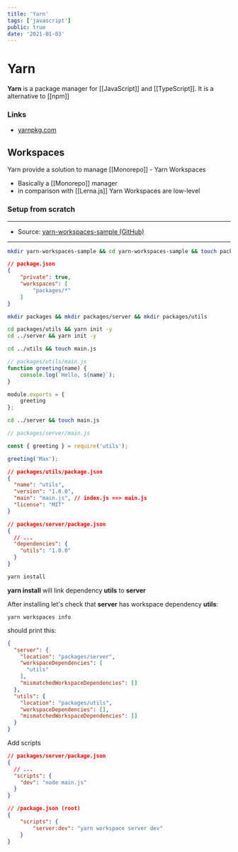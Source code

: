 ```yaml
---
title: 'Yarn'
tags: ['javascript']
public: true
date: '2021-01-03'
---
```


# Yarn

**Yarn** is a package manager for [[JavaScript]] and [[TypeScript]]. It is a alternative to [[npm]]

### Links

- [yarnpkg.com](https://yarnpkg.com/)

## Workspaces

Yarn provide a solution to manage [[Monorepo]] - Yarn Workspaces

- Basically a [[Monorepo]] manager
- in comparison with [[Lerna.js]] Yarn Workspaces are low-level

### Setup from scratch

-----

- Source: [yarn-workspaces-sample (GitHub)](https://github.com/kowalevski/yarn-workspaces-sample)

-----

```bash
mkdir yarn-workspaces-sample && cd yarn-workspaces-sample && touch package.json
```

```json
// package.json
{
    "private": true,
    "workspaces": [
        "packages/*"
    ]
}
```

```bash
mkdir packages && mkdir packages/server && mkdir packages/utils
```

```bash
cd packages/utils && yarn init -y
cd ../server && yarn init -y
```

```bash
cd ../utils && touch main.js
```

```js
// packages/utils/main.js
function greeting(name) {
    console.log(`Hello, ${name}`);
}

module.exports = {
    greeting
};
```

```bash
cd ../server && touch main.js
```

```js
// packages/server/main.js

const { greeting } = require('utils');

greeting('Max');

```

```json
// packages/utils/package.json
{
  "name": "utils",
  "version": "1.0.0",
  "main": "main.js", // index.js ==> main.js
  "license": "MIT"
}
```

```json
// packages/server/package.json
{
  // ...
  "dependencies": {
    "utils": "1.0.0"
  }
}
```

```bash
yarn install
```

**yarn install** will link dependency **utils** to **server**

After installing let's check that **server** has workspace dependency **utils**:

```
yarn workspaces info
```

should print this:

```json
{
  "server": {
    "location": "packages/server",
    "workspaceDependencies": [
      "utils"
    ],
    "mismatchedWorkspaceDependencies": []
  },
  "utils": {
    "location": "packages/utils",
    "workspaceDependencies": [],
    "mismatchedWorkspaceDependencies": []
  }
}
```

Add scripts

```json
// packages/server/package.json
{
  // ...
  "scripts": {
    "dev": "node main.js"
  }
}
```

```json
// /package.json (root)
{
    "scripts": {
        "server:dev": "yarn workspace server dev"
    }
}
```
